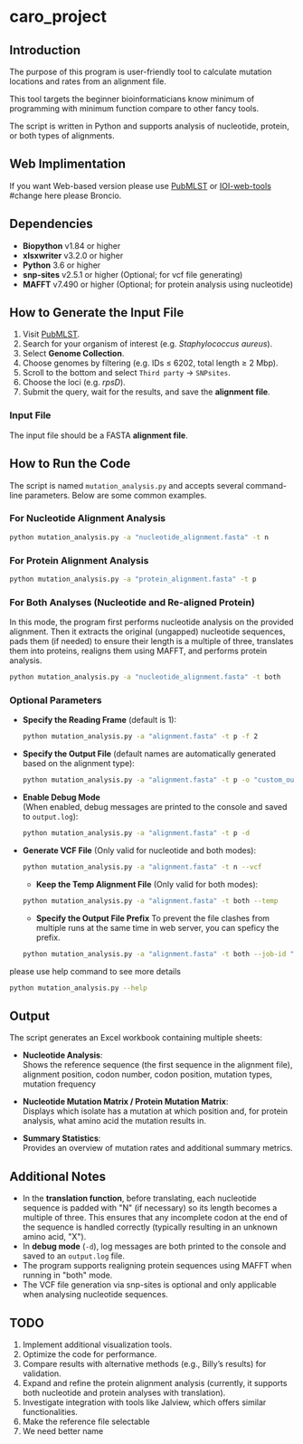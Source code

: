 # caro_project

## Introduction

The purpose of this program is user-friendly tool to calculate mutation locations and rates from an alignment file. 

This tool targets the beginner bioinformaticians know minimum of programming with minimum function compare to other fancy tools.

The script is written in Python and supports analysis of nucleotide, protein, or both types of alignments.

## Web Implimentation

If you want Web-based version please use [PubMLST](https://pubmlst.org) or [IOI-web-tools](http://google.com) #change here please Broncio.

## Dependencies

- **Biopython** v1.84 or higher  
- **xlsxwriter** v3.2.0 or higher  
- **Python** 3.6 or higher
- **snp-sites** v2.5.1 or higher  (Optional; for vcf file generating)
- **MAFFT** v7.490 or higher  (Optional; for protein analysis using nucleotide)

## How to Generate the Input File

1. Visit [PubMLST](https://pubmlst.org).
2. Search for your organism of interest (e.g. *Staphylococcus aureus*).
3. Select **Genome Collection**.
4. Choose genomes by filtering (e.g. IDs ≤ 6202, total length ≥ 2 Mbp).
5. Scroll to the bottom and select `Third party` → `SNPsites`.
6. Choose the loci (e.g. *rpsD*).
7. Submit the query, wait for the results, and save the **alignment file**.

### Input File

The input file should be a FASTA **alignment file**.

## How to Run the Code

The script is named `mutation_analysis.py` and accepts several command-line parameters. Below are some common examples.

### For Nucleotide Alignment Analysis

```bash
python mutation_analysis.py -a "nucleotide_alignment.fasta" -t n
```

### For Protein Alignment Analysis

```bash
python mutation_analysis.py -a "protein_alignment.fasta" -t p
```

### For Both Analyses (Nucleotide and Re-aligned Protein)

In this mode, the program first performs nucleotide analysis on the provided alignment. Then it extracts the original (ungapped) nucleotide sequences, pads them (if needed) to ensure their length is a multiple of three, translates them into proteins, realigns them using MAFFT, and performs protein analysis.

```bash
python mutation_analysis.py -a "nucleotide_alignment.fasta" -t both
```

### Optional Parameters

- **Specify the Reading Frame** (default is 1):
  
  ```bash
  python mutation_analysis.py -a "alignment.fasta" -t p -f 2
  ```

- **Specify the Output File** (default names are automatically generated based on the alignment type):
  
  ```bash
  python mutation_analysis.py -a "alignment.fasta" -t p -o "custom_output.xlsx"
  ```

- **Enable Debug Mode**  
  (When enabled, debug messages are printed to the console and saved to `output.log`):
  
  ```bash
  python mutation_analysis.py -a "alignment.fasta" -t p -d
  ```

- **Generate VCF File**
  (Only valid for nucleotide and both modes):
  
  ```bash
  python mutation_analysis.py -a "alignment.fasta" -t n --vcf
  ```
  
  - **Keep the Temp Alignment File**
  (Only valid for both modes):
  
  ```bash
  python mutation_analysis.py -a "alignment.fasta" -t both --temp
  ```

  - **Specify the Output File Prefix**
  To prevent the file clashes from multiple runs at the same time in web server, you can speficy the prefix.
  
  ```bash
  python mutation_analysis.py -a "alignment.fasta" -t both --job-id "12345"
  ```

please use help command to see more details

```bash
python mutation_analysis.py --help
```

## Output

The script generates an Excel workbook containing multiple sheets:

- **Nucleotide Analysis**:  
  Shows the reference sequence (the first sequence in the alignment file), alignment position, codon number, codon position, mutation types, mutation frequency

- **Nucleotide Mutation Matrix / Protein Mutation Matrix**:  
  Displays which isolate has a mutation at which position and, for protein analysis, what amino acid the mutation results in.

- **Summary Statistics**:  
  Provides an overview of mutation rates and additional summary metrics.

## Additional Notes

- In the **translation function**, before translating, each nucleotide sequence is padded with "N" (if necessary) so its length becomes a multiple of three. This ensures that any incomplete codon at the end of the sequence is handled correctly (typically resulting in an unknown amino acid, "X").
- In **debug mode** (`-d`), log messages are both printed to the console and saved to an `output.log` file.
- The program supports realigning protein sequences using MAFFT when running in "both" mode.
- The VCF file generation via snp-sites is optional and only applicable when analysing nucleotide sequences.

## TODO

1. Implement additional visualization tools.
2. Optimize the code for performance.
3. Compare results with alternative methods (e.g., Billy’s results) for validation.
4. Expand and refine the protein alignment analysis (currently, it supports both nucleotide and protein analyses with translation).
5. Investigate integration with tools like Jalview, which offers similar functionalities.
6. Make the reference file selectable
7. We need better name